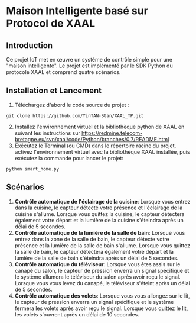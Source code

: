 # Maison Intelligente basé sur Protocol de XAAL
## Introduction
Ce projet IoT met en œuvre un système de contrôle simple pour une "maison intelligente". Le projet est implémenté par le SDK Python du protocole XAAL et comprend quatre scénarios.
## Installation et Lancement
1. Téléchargez d'abord le code source du projet :
```
git clone https://github.com/YinTAN-Stan/XAAL_TP.git
```
2. Installez l'environnement virtuel et la bibliothèque python de XAAL en suivant les instructions sur https://redmine.telecom-bretagne.eu/svn/xaal/code/Python/branches/0.7/README.html
3. Exécutez le Terminal (ou CMD) dans le répertoire racine du projet, activez l'environnement virtuel avec la bibliothèque XAAL installée, puis exécutez la commande pour lancer le projet: 
```
python smart_home.py
```
## Scénarios
1. **Contrôle automatique de l'éclairage de la cuisine**: Lorsque vous entrez dans la cuisine, le capteur détecte votre présence et l'éclairage de la cuisine s'allume. Lorsque vous quittez la cuisine, le capteur détectera également votre départ et la lumière de la cuisine s'éteindra après un délai de 5 secondes.
2. **Contrôle automatique de la lumière de la salle de bain**: Lorsque vous entrez dans la zone de la salle de bain, le capteur détecte votre présence et la lumière de la salle de bain s'allume. Lorsque vous quittez la salle de bain, le capteur détectera également votre départ et la lumière de la salle de bain s'éteindra après un délai de 5 secondes.
3. **Contrôle automatique du téléviseur**: Lorsque vous êtes assis sur le canapé du salon, le capteur de pression enverra un signal spécifique et le système allumera le téléviseur du salon après avoir reçu le signal. Lorsque vous vous levez du canapé, le téléviseur s'éteint après un délai de 5 secondes.
4. **Contrôle automatique des volets**: Lorsque vous vous allongez sur le lit, le capteur de pression enverra un signal spécifique et le système fermera les volets après avoir reçu le signal. Lorsque vous quittez le lit, les volets s'ouvrent après un délai de 10 secondes.
